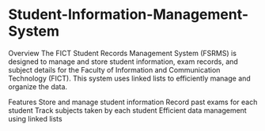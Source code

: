# Student-Information-Management-System

Overview
The FICT Student Records Management System (FSRMS) is designed to manage and store student information, exam records, and subject details for the Faculty of Information and Communication Technology (FICT). This system uses linked lists to efficiently manage and organize the data.

Features
Store and manage student information
Record past exams for each student
Track subjects taken by each student
Efficient data management using linked lists
